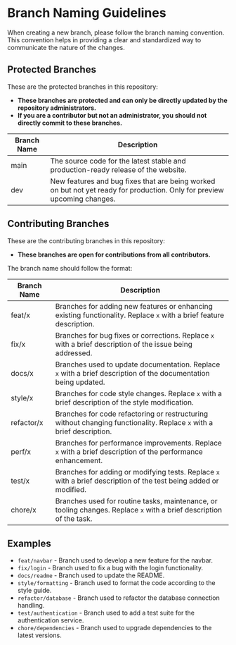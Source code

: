 # Branch Naming Guidelines

When creating a new branch, please follow the branch naming convention. This convention helps in providing a clear and standardized way to communicate the nature of the changes.

## Protected Branches

These are the protected branches in this repository:

- **These branches are protected and can only be directly updated by the repository administrators.**
- **If you are a contributor but not an administrator, you should not directly commit to these branches.**

| Branch Name | Description                                                                                                              |
| ----------- | ------------------------------------------------------------------------------------------------------------------------ |
| main        | The source code for the latest stable and production-ready release of the website.                                       |
| dev         | New features and bug fixes that are being worked on but not yet ready for production. Only for preview upcoming changes. |

## Contributing Branches

These are the contributing branches in this repository:

- **These branches are open for contributions from all contributors.**

The branch name should follow the format:

| Branch Name | Description                                                                                                          |
| ----------- | -------------------------------------------------------------------------------------------------------------------- |
| feat/x      | Branches for adding new features or enhancing existing functionality. Replace `x` with a brief feature description.  |
| fix/x       | Branches for bug fixes or corrections. Replace `x` with a brief description of the issue being addressed.            |
| docs/x      | Branches used to update documentation. Replace `x` with a brief description of the documentation being updated.      |
| style/x     | Branches for code style changes. Replace `x` with a brief description of the style modification.                     |
| refactor/x  | Branches for code refactoring or restructuring without changing functionality. Replace `x` with a brief description. |
| perf/x      | Branches for performance improvements. Replace `x` with a brief description of the performance enhancement.          |
| test/x      | Branches for adding or modifying tests. Replace `x` with a brief description of the test being added or modified.    |
| chore/x     | Branches used for routine tasks, maintenance, or tooling changes. Replace `x` with a brief description of the task.  |

## Examples

- `feat/navbar` - Branch used to develop a new feature for the navbar.
- `fix/login` - Branch used to fix a bug with the login functionality.
- `docs/readme` - Branch used to update the README.
- `style/formatting` - Branch used to format the code according to the style guide.
- `refactor/database` - Branch used to refactor the database connection handling.
- `test/authentication` - Branch used to add a test suite for the authentication service.
- `chore/dependencies` - Branch used to upgrade dependencies to the latest versions.
